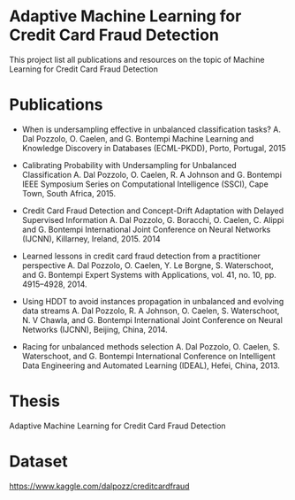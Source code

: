 # Adaptive Machine Learning for Credit Card Fraud Detection

This project list all publications and resources on the topic of Machine Learning for Credit Card Fraud Detection


# Publications

* When is undersampling effective in unbalanced classification tasks?
A. Dal Pozzolo, O. Caelen, and G. Bontempi 
Machine Learning and Knowledge Discovery in Databases (ECML-PKDD), Porto, Portugal, 2015 

* Calibrating Probability with Undersampling for Unbalanced Classification
A. Dal Pozzolo, O. Caelen, R. A Johnson and G. Bontempi 
IEEE Symposium Series on Computational Intelligence (SSCI), Cape Town, South Africa, 2015. 

* Credit Card Fraud Detection and Concept-Drift Adaptation with Delayed Supervised Information
A. Dal Pozzolo, G. Boracchi, O. Caelen, C. Alippi and G. Bontempi 
International Joint Conference on Neural Networks (IJCNN), Killarney, Ireland, 2015. 2014

* Learned lessons in credit card fraud detection from a practitioner perspective
A. Dal Pozzolo, O. Caelen, Y. Le Borgne, S. Waterschoot, and G. Bontempi 
Expert Systems with Applications, vol. 41, no. 10, pp. 4915–4928, 2014. 

* Using HDDT to avoid instances propagation in unbalanced and evolving data streams
A. Dal Pozzolo, R. A Johnson, O. Caelen, S. Waterschoot, N. V Chawla, and G. Bontempi 
International Joint Conference on Neural Networks (IJCNN), Beijing, China, 2014. 

* Racing for unbalanced methods selection
A. Dal Pozzolo, O. Caelen, S. Waterschoot, and G. Bontempi 
International Conference on Intelligent Data Engineering and Automated Learning (IDEAL), Hefei, China, 2013. 

# Thesis
Adaptive Machine Learning for Credit Card Fraud Detection


# Dataset

https://www.kaggle.com/dalpozz/creditcardfraud




